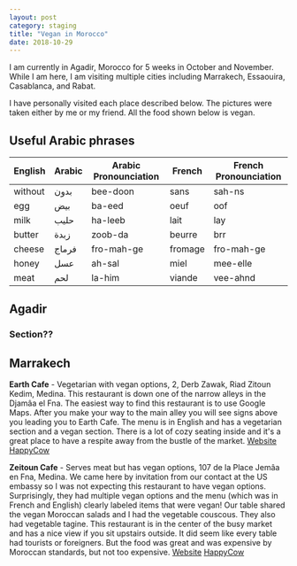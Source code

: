 ```yaml
---
layout: post
category: staging
title: "Vegan in Morocco"
date: 2018-10-29
---
```


I am currently in Agadir, Morocco for 5 weeks in October and November.
While I am here, I am visiting multiple cities including Marrakech, Essaouira, Casablanca, and Rabat.

I have personally visited each place described below.  The pictures were taken either by me or my friend.  All the food shown below is vegan.

## Useful Arabic phrases

| English | Arabic | Arabic Pronounciation | French  | French Pronounciation |
|---------|--------|-----------------------|---------|-----------------------|
| without | بدون   | bee-doon              | sans    | sah-ns                |
| egg     | بيض    | ba-eed                | oeuf    | oof                   |
| milk    | حليب   | ha-leeb               | lait    | lay                   |
| butter  | زبدة   | zoob-da               | beurre  | brr                   |
| cheese  | فرماج  | fro-mah-ge            | fromage | fro-mah-ge            |
| honey   | عسل    | ah-sal                | miel    | mee-elle              |
| meat    | لحم    | la-him                | viande  | vee-ahnd              |

## Agadir

### Section??


## Marrakech
**Earth Cafe** - Vegetarian with vegan options, 2, Derb Zawak, Riad Zitoun Kedim, Medina.
This restaurant is down one of the narrow alleys in the Djamâa el Fna.  The easiest way to find this restaurant is to use Google Maps.  After you make your way to the main alley you will see signs above you leading you to Earth Cafe.  The menu is in English and has a vegetarian section and a vegan section.  There is a lot of cozy seating inside and it's a great place to have a respite away from the bustle of the market.
[Website](http://www.earthcafemarrakech.com/) [HappyCow](https://www.happycow.net/reviews/earth-cafe-marrakech-13178)

**Zeitoun Cafe** - Serves meat but has vegan options, 107 de la Place Jemâa en Fna, Medina.
We came here by invitation from our contact at the US embassy so I was not expecting this restaurant to have vegan options.  Surprisingly, they had multiple vegan options and the menu (which was in French and English) clearly labeled items that were vegan!  Our table shared the vegan Moroccan salads and I had the vegetable couscous.  They also had vegetable tagine.  This restaurant is in the center of the busy market and has a nice view if you sit upstairs outside.  It did seem like every table had tourists or foreigners.  But the food was great and was expensive by Moroccan standards, but not too expensive.
[Website](https://www.zeitouncafe.com/en/) [HappyCow](https://www.happycow.net/reviews/zeitoun-cafe-marrakech-88282)

